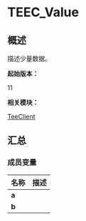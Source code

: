 # TEEC_Value


## 概述

描述少量数据。

**起始版本：**

11

**相关模块：**

[TeeClient](_tee_client.md)


## 汇总


### 成员变量

| 名称 | 描述 | 
| -------- | -------- |
| **a** |  | 
| **b** |  | 
